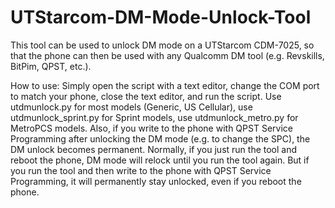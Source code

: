 # UTStarcom-DM-Mode-Unlock-Tool
This tool can be used to unlock DM mode on a UTStarcom CDM-7025, so that the phone can then be used with any Qualcomm DM tool (e.g. Revskills, BitPim, QPST, etc.).

How to use: Simply open the script with a text editor, change the COM port to match your phone, close the text editor, and run the script. Use utdmunlock.py for most models (Generic, US Cellular), use utdmunlock_sprint.py for Sprint models, use utdmunlock_metro.py for MetroPCS models. Also, if you write to the phone with QPST Service Programming after unlocking the DM mode (e.g. to change the SPC), the DM unlock becomes permanent. Normally, if you just run the tool and reboot the phone, DM mode will relock until you run the tool again. But if you run the tool and then write to the phone with QPST Service Programming, it will permanently stay unlocked, even if you reboot the phone.
